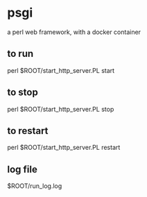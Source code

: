 # psgi
a perl web framework, with a docker container

## to run 
perl $ROOT/start_http_server.PL start

## to stop 
perl $ROOT/start_http_server.PL stop

## to restart
perl $ROOT/start_http_server.PL restart 


## log file 
$ROOT/run_log.log


